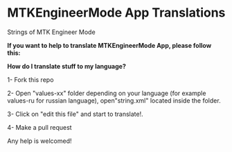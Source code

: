 # MTKEngineerMode App Translations
Strings of MTK Engineer Mode 

<b>If you want to help to translate MTKEngineerMode App, please follow this:</b>

<b>How do I translate stuff to my language?</b>

1- Fork this repo

2- Open "values-xx" folder depending on your language (for example values-ru for russian language), open"string.xml" located inside the folder.

3- Click on "edit this file" and start to translate!.

4- Make a pull request

Any help is welcomed!

